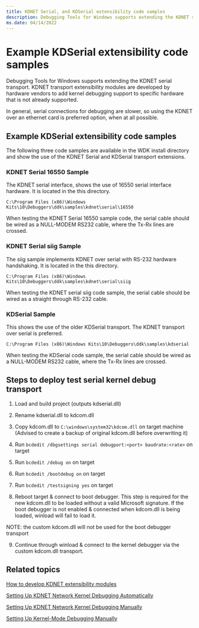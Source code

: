 ```yaml
---
title: KDNET Serial, and KDSerial extensibility code samples
description: Debugging Tools for Windows supports extending the KDNET serial transport.
ms.date: 04/14/2022
---
```


# Example KDSerial extensibility code samples

Debugging Tools for Windows supports extending the KDNET serial transport. KDNET transport extensibility modules are developed by hardware vendors to add kernel debugging support to specific hardware that is not already supported.

In general, serial connections for debugging are slower, so using the KDNET over an ethernet card is preferred option, when at all possible.

## Example KDSerial extensibility code samples

The following three code samples are available in the WDK install directory and show the use of the KDNET Serial and KDSerial transport extensions.

### KDNET Serial 16550 Sample

The KDNET serial interface, shows the use of 16550 serial interface hardware. It is located in the this directory.

`C:\Program Files (x86)\Windows Kits\10\Debuggers\ddk\samples\kdnet\serial\16550`

When testing the KDNET Serial 16550 sample code, the serial cable should be wired as a NULL-MODEM RS232 cable, where the Tx-Rx lines are crossed.


### KDNET Serial siig Sample

The siig sample implements KDNET over serial with RS-232 hardware handshaking. It is located in the this directory.

`C:\Program Files (x86)\Windows Kits\10\Debuggers\ddk\samples\kdnet\serial\siig`

When testing the KDNET serial siig code sample, the serial cable should be wired as a straight through RS-232 cable.


### KDSerial Sample

This shows the use of the older KDSerial transport. The KDNET transport over serial is preferred. 

`C:\Program Files (x86)\Windows Kits\10\Debuggers\ddk\samples\kdserial`

When testing the KDSerial code sample, the serial cable should be wired as a NULL-MODEM RS232 cable, where the Tx-Rx lines are crossed.


## Steps to deploy test serial kernel debug transport

1) Load and build project (outputs kdserial.dll)

2) Rename kdserial.dll to kdcom.dll

3) Copy kdcom.dll to `C:\windows\system32\kdcom.dll` on target machine (Advised
    to create a backup of original kdcom.dll before overwriting it)

4) Run `bcdedit /dbgsettings serial debugport:<port> baudrate:<rate>` on target

5) Run `bcdedit /debug on` on target

6) Run `bcdedit /bootdebug on` on target

7) Run `bcdedit /testsigning yes` on target

8) Reboot target & connect to boot debugger. This step is required for the new kdcom.dll to be loaded without a valid Microsoft signature. If the boot debugger is not enabled & connected when kdcom.dll is being loaded, winload will fail to load it.

NOTE: the custom kdcom.dll will not be used for the boot debugger transport

9) Continue through winload & connect to the kernel debugger via the custom kdcom.dll transport.

## Related topics

[How to develop KDNET extensibility modules](how-to-develop-kdnet-extensibility-modules.md) 

[Setting Up KDNET Network Kernel Debugging Automatically](setting-up-a-network-debugging-connection-automatically.md)

[Setting Up KDNET Network Kernel Debugging Manually](setting-up-a-network-debugging-connection.md)

[Setting Up Kernel-Mode Debugging Manually](setting-up-kernel-mode-debugging-in-windbg--cdb--or-ntsd.md)

